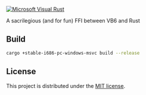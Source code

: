 [![Microsoft Visual Rust](https://i.imgur.com/AhPU3US.png)](https://github.com/omppye-lab/visual-basic-rs)

A sacrilegious (and for fun) FFI between VB6 and Rust

## Build

```sh
cargo +stable-i686-pc-windows-msvc build --release
```

## License

This project is distributed under the [MIT license](LICENSE).
